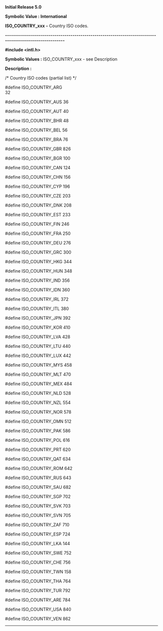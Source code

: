 




<!--
 /\* Font Definitions \*/
 @font-face
 {font-family:Courier;
 panose-1:2 7 4 9 2 2 5 2 4 4;}
@font-face
 {font-family:Helv;
 panose-1:2 11 6 4 2 2 2 3 2 4;}
@font-face
 {font-family:"Cambria Math";
 panose-1:2 4 5 3 5 4 6 3 2 4;}
 /\* Style Definitions \*/
 p.MsoNormal, li.MsoNormal, div.MsoNormal
 {margin-top:0cm;
 margin-right:0cm;
 margin-bottom:8.0pt;
 margin-left:0cm;
 line-height:107%;
 font-size:11.0pt;
 font-family:"Calibri",sans-serif;}
.MsoChpDefault
 {font-size:11.0pt;}
.MsoPapDefault
 {margin-bottom:8.0pt;
 line-height:107%;}
 /\* Page Definitions \*/
 @page WordSection1
 {size:612.0pt 792.0pt;
 margin:72.0pt 72.0pt 72.0pt 72.0pt;}
div.WordSection1
 {page:WordSection1;}
-->




**Initial Release 5.0**



**Symbolic Value : International**



**ISO\_COUNTRY\_xxx** **-** Country ISO
codes.


**----------------------------------------------------------------------------------------------------------**



**#include <intl.h>**


 **Symbolic Values :**      ISO\_COUNTRY\_xxx             -  see Description  

  




**Description :**



/\* Country
ISO codes (partial list) \*/


 


#define ISO\_COUNTRY\_ARG           
32  

#define ISO\_COUNTRY\_AUS            36  

#define ISO\_COUNTRY\_AUT           40  

#define ISO\_COUNTRY\_BHR           48  

#define ISO\_COUNTRY\_BEL           56  

#define ISO\_COUNTRY\_BRA           76  

#define ISO\_COUNTRY\_GBR           826  

#define ISO\_COUNTRY\_BGR           100  

#define ISO\_COUNTRY\_CAN           124  

#define ISO\_COUNTRY\_CHN           156  

#define ISO\_COUNTRY\_CYP           196  

#define ISO\_COUNTRY\_CZE           203  

#define ISO\_COUNTRY\_DNK           208  

#define ISO\_COUNTRY\_EST           233  

#define ISO\_COUNTRY\_FIN           246  

#define ISO\_COUNTRY\_FRA           250  

#define ISO\_COUNTRY\_DEU           276  

#define ISO\_COUNTRY\_GRC           300  

#define ISO\_COUNTRY\_HKG           344  

#define ISO\_COUNTRY\_HUN           348  

#define ISO\_COUNTRY\_IND           356  

#define ISO\_COUNTRY\_IDN           360  

#define ISO\_COUNTRY\_IRL           372  

#define ISO\_COUNTRY\_ITL           380  

#define ISO\_COUNTRY\_JPN           392  

#define ISO\_COUNTRY\_KOR           410  

#define ISO\_COUNTRY\_LVA           428  

#define ISO\_COUNTRY\_LTU           440  

#define ISO\_COUNTRY\_LUX           442  

#define ISO\_COUNTRY\_MYS           458  

#define ISO\_COUNTRY\_MLT           470  

#define ISO\_COUNTRY\_MEX           484  

#define ISO\_COUNTRY\_NLD           528  

#define ISO\_COUNTRY\_NZL           554  

#define ISO\_COUNTRY\_NOR           578  

#define ISO\_COUNTRY\_OMN           512


#define ISO\_COUNTRY\_PAK           586  

#define ISO\_COUNTRY\_POL           616  

#define ISO\_COUNTRY\_PRT           620  

#define ISO\_COUNTRY\_QAT           634  

#define ISO\_COUNTRY\_ROM           642  

#define ISO\_COUNTRY\_RUS           643  

#define ISO\_COUNTRY\_SAU           682  

#define ISO\_COUNTRY\_SGP           702  

#define ISO\_COUNTRY\_SVK           703  

#define ISO\_COUNTRY\_SVN           705  

#define ISO\_COUNTRY\_ZAF           710  

#define ISO\_COUNTRY\_ESP           724  

#define ISO\_COUNTRY\_LKA           144  

#define ISO\_COUNTRY\_SWE           752  

#define ISO\_COUNTRY\_CHE           756  

#define ISO\_COUNTRY\_TWN           158  

#define ISO\_COUNTRY\_THA           764  

#define ISO\_COUNTRY\_TUR           792  

#define ISO\_COUNTRY\_ARE           784  

#define ISO\_COUNTRY\_USA           840  

#define ISO\_COUNTRY\_VEN           862


 




----------------------------------------------------------------------------------------------------------


 





